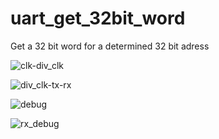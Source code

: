 # uart_get_32bit_word
 Get a 32 bit word for a determined 32 bit adress
 
![clk-div_clk](https://user-images.githubusercontent.com/64666124/151864351-580eeece-ec95-4e8b-9a3c-a9e562a124a2.png)

![div_clk-tx-rx](https://user-images.githubusercontent.com/64666124/151864194-effec6cd-b6f5-4af7-83d8-b658d15efb93.png)

![debug](https://user-images.githubusercontent.com/64666124/151864466-40568c4c-2c4f-4a19-85e6-d0973f631ef7.png)

![rx_debug](https://user-images.githubusercontent.com/64666124/151864677-709fdf7c-b617-48c7-936c-f377f0df9515.png)
